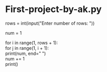 # First-project-by-ak.py
rows = int(input("Enter number of rows: "))

num = 1  

for i in range(1, rows + 1):         
    for j in range(1, i + 1):        
        print(num, end=" ")          
        num += 1                     
    print()                          